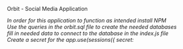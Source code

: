Orbit - Social Media Application

*In order for this application to function as intended install NPM*  
*Use the queries in the orbit.sql file to create the needed databases*  
*fill in needed data to connect to the database in the index.js file*  
*Create a secret for the app.use(sessions({ secret:*

